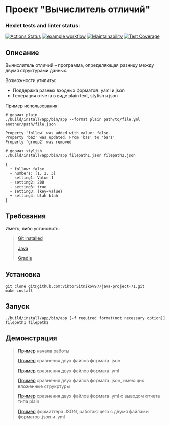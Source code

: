 # Проект  "Вычислитель отличий"

### Hexlet tests and linter status:
[![Actions Status](https://github.com/ViktorSitnikov97/java-project-71/actions/workflows/hexlet-check.yml/badge.svg)](https://github.com/ViktorSitnikov97/java-project-71/actions) [![example workflow](https://github.com/ViktorSitnikov97/java-project-71/actions/workflows/main.yml/badge.svg)](https://github.com/ViktorSitnikov97/java-project-71/actions)
[![Maintainability](https://api.codeclimate.com/v1/badges/e9575cc8fa04dbb25e5f/maintainability)](https://codeclimate.com/github/ViktorSitnikov97/java-project-71/maintainability) [![Test Coverage](https://api.codeclimate.com/v1/badges/e9575cc8fa04dbb25e5f/test_coverage)](https://codeclimate.com/github/ViktorSitnikov97/java-project-71/test_coverage)

## Описание
Вычислитель отличий – программа, определяющая разницу между двумя структурами данных.

Возможности утилиты:
   * Поддержка разных входных форматов: yaml и json
   * Генерация отчета в виде plain text, stylish и json

Пример использования:
```
# формат plain
./build/install/app/bin/app --format plain path/to/file.yml another/path/file.json

Property 'follow' was added with value: false
Property 'baz' was updated. From 'bas' to 'bars'
Property 'group2' was removed

# формат stylish
./build/install/app/bin/app filepath1.json filepath2.json

{
  + follow: false
  + numbers: [1, 2, 3]
    setting1: Value 1
  - setting2: 200
  - setting3: true
  + setting3: {key=value}
  + setting4: blah blah
}
```
## Требования
Иметь, либо установить:

> [Git installed](https://git-scm.com/book/en/v2/Getting-Started-Installing-Git)
> 
> [Java](https://www.oracle.com/java/technologies/downloads/)
> 
> [Gradle](https://gradle.org/install/)

## Установка 
```
git clone git@github.com:ViktorSitnikov97/java-project-71.git
make install
```
## Запуск
```
./build/install/app/bin/app [-f required format(not necessary option)] filepeth1 filepeth2
```
## Демонстрация
> [Пример](https://asciinema.org/a/645513) начала работы
> 
> [Пример](https://asciinema.org/a/645515) сравнения двух файлов формата .json
> 
> [Пример](https://asciinema.org/a/645516) сравнения двух файлов формата .yml
> 
> [Пример](https://asciinema.org/a/645517) сравнения двух файлов формата .json, имеющих вложенные струкртуры
> 
> [Пример](https://asciinema.org/a/645520) сравнения двух файлов формата .yml с выводом отчета типа plain
> 
> [Пример](https://asciinema.org/a/645522) форматтера JSON, работающего с двумя файлами форматов .json и .yml
